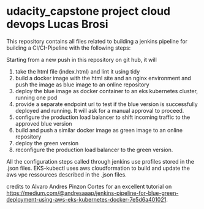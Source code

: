 # udacity_capstone project cloud devops Lucas Brosi

This repository contains all files related to building a jenkins pipeline for building a CI/CI-Pipeline with the following steps:

Starting from a new push in this repository on git hub, it will
1. take the html file (index.html) and lint it using tidy
2. build a docker image with the html site and an nginx environment and push the image as blue image to an online repository
3. deploy the blue image as docker container to an eks kubernetes cluster, running one pod
4. provide a separate endpoint url to test if the blue version is successfully deployed and running. It will ask for a manual approval to proceed.
5. configure the production load balancer to shift incoming traffic to the approved blue version
6. build and push a similar docker image as green image to an online repository
7. deploy the green version
8. reconfigure the production load balancer to the green version.

All the configuration steps called through jenkins use profiles stored in the .json files. EKS-kubectl uses aws cloudformation to build and update the aws vpc ressources described in the .json files.

credits to Alvaro Andres Pinzon Cortes for an excellent tutorial on https://medium.com/@andresaaap/jenkins-pipeline-for-blue-green-deployment-using-aws-eks-kubernetes-docker-7e5d6a401021.




